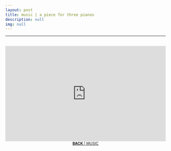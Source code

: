 ```yaml
---
layout: post
title: music | a piece for three pianos
description: null
img: null
---
```


***

<br/>

<iframe width="100%" height="300" scrolling="no" frameborder="no" allow="autoplay" src="https://w.soundcloud.com/player/?url=https%3A//api.soundcloud.com/playlists/94358087&color=%23666666&auto_play=false&hide_related=false&show_comments=true&show_user=true&show_reposts=false&show_teaser=true&visual=true"></iframe>

<br/>

<center><sup><a href="http://jared-desjardins.github.io/pages/5_music/"><b>BACK</b> | MUSIC</a></sup></center>
